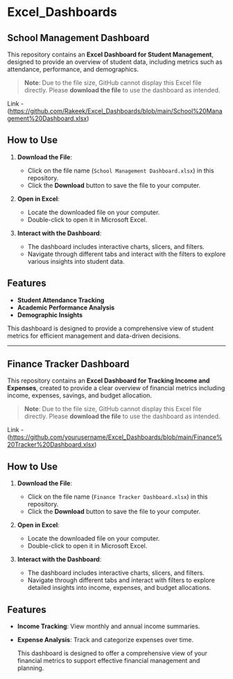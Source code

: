 # Excel_Dashboards

## School Management Dashboard

This repository contains an **Excel Dashboard for Student Management**, designed to provide an overview of student data, including metrics such as attendance, performance, and demographics.

> **Note**: Due to the file size, GitHub cannot display this Excel file directly. Please **download the file** to use the dashboard as intended. 

Link - (https://github.com/Rakeek/Excel_Dashboards/blob/main/School%20Management%20Dashboard.xlsx)

## How to Use

1. **Download the File**:
   - Click on the file name (`School Management Dashboard.xlsx`) in this repository.
   - Click the **Download** button to save the file to your computer.

2. **Open in Excel**:
   - Locate the downloaded file on your computer.
   - Double-click to open it in Microsoft Excel.

3. **Interact with the Dashboard**:
   - The dashboard includes interactive charts, slicers, and filters.
   - Navigate through different tabs and interact with the filters to explore various insights into student data.

## Features

- **Student Attendance Tracking**
- **Academic Performance Analysis**
- **Demographic Insights**

This dashboard is designed to provide a comprehensive view of student metrics for efficient management and data-driven decisions.

_____________________________________________________________________________________________________________________________________________________________________________________________________________________

## Finance Tracker Dashboard

This repository contains an **Excel Dashboard for Tracking Income and Expenses**, created to provide a clear overview of financial metrics including income, expenses, savings, and budget allocation.

> **Note**: Due to the file size, GitHub cannot display this Excel file directly. Please **download the file** to use the dashboard as intended.

Link - (https://github.com/yourusername/Excel_Dashboards/blob/main/Finance%20Tracker%20Dashboard.xlsx)

## How to Use

1. **Download the File**:
   - Click on the file name (`Finance Tracker Dashboard.xlsx`) in this repository.
   - Click the **Download** button to save the file to your computer.

2. **Open in Excel**:
   - Locate the downloaded file on your computer.
   - Double-click to open it in Microsoft Excel.

3. **Interact with the Dashboard**:
   - The dashboard includes interactive charts, slicers, and filters.
   - Navigate through different tabs and interact with filters to explore detailed insights into income, expenses, and budget allocations.

## Features

- **Income Tracking**: View monthly and annual income summaries.
- **Expense Analysis**: Track and categorize expenses over time.

  This dashboard is designed to offer a comprehensive view of your financial metrics to support effective financial management and planning.

